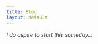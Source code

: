 ```yaml
---
title: Blog
layout: default
---
```


_I do aspire to start this someday..._
<!-- TODO: layout not working -->